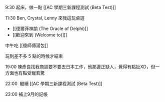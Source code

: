 
9:30 起床，做一點 [[AC 學期三新課程測試 (Beta Test)]]

11:30 Ben, Crystal, Lenny 來我這玩桌遊
- [[德爾菲神諭 (The Oracle of Delphi)]]
- [[歡迎來到 (Welcome to)]]]

中午吃 [[傻師傅湯包]]

玩到差不多 5 點的時候才結束

19:00 陳彥良找我商談要不要去日本工作，他那邊正缺人，覺得有點扯XD，但一方面也有點受寵若驚

22:00  繼續 [[AC 學期三新課程測試 (Beta Test)]]

23:00 補上9月的記帳

